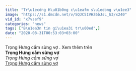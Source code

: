 ```yaml
---
title: "Tr\u1ecdng H\u01b0ng c\u1eafm s\u1eebng v\u1ee3"
image: "https://s1.dmcdn.net/v/SQJC51VHZ6bJsL_G3/x240"
vid_id: "x7vsef9"
categories: "news"
tags: ["B\u1ea3n tin gi\u1ea3i tr\u00ed",]
date: "2020-08-31T00:53:03+03:00"
---
```

Trọng Hưng cắm sừng vợ . Xem thêm trên <br><b>Trọng Hưng cắm sừng vợ</b><br> <i>Trọng Hưng cắm sừng vợ</i><br> <u>Trọng Hưng cắm sừng vợ</u>
